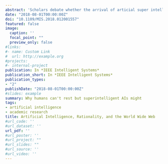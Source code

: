 ```yaml
---
abstract: 'Scholars debate whether the arrival of articial super intelligence — a form of intelligence that significantly exceeds the cognitive performance of humans in most domains — would bring positive or negative consequences. I argue that a third possibility is plausible yet generally overlooked: for several different reasons, an articial superintelligence might choose to exert no appreciable effect on the status quo ante (the already existing collective superintelligence of commercial cyberspace). Building on scattered insights from web science, philosophy, and cognitive psychology, I elaborate and defend this argument in the context of current debates about the future of articial intelligence.'
date: "2018-08-01T00:00:00Z"
doi: "10.1109/MIS.2018.012001557"
featured: false
image:
  caption: ''
  focal_point: ""
  preview_only: false
#links:
#- name: Custom Link
#  url: http://example.org
#projects:
#- internal-project
publication: In *IEEE Intelligent Systems*
publication_short: In *IEEE Intelligent Systems*
publication_types:
- "2"
publishDate: "2018-08-01T00:00:00Z"
#slides: example
summary: Why humans can't rest but superintelligent AIs might
tags:
- artificial intelligence
- academic research
title: Artificial Intelligence, Rationality, and the World Wide Web
#url_code: ''
#url_dataset: ''
url_pdf: ''
#url_poster: ''
#url_project: ""
#url_slides: ""
#url_source: ''
#url_video: ''
---
```

